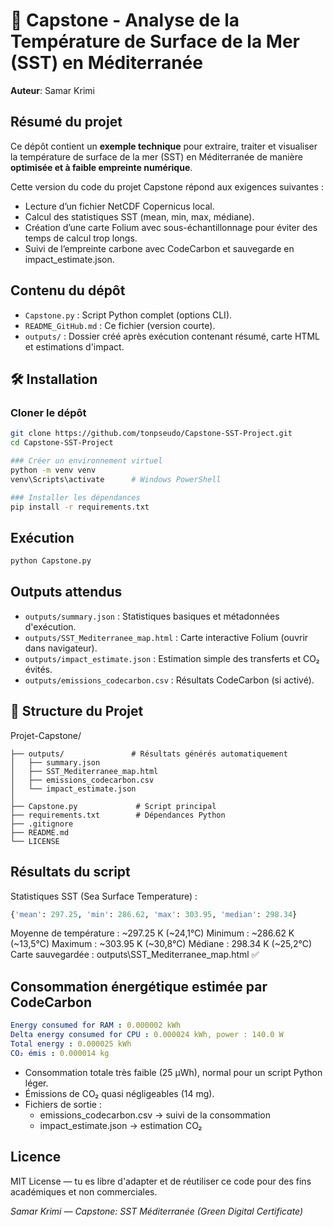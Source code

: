 # 🌊 Capstone - Analyse de la Température de Surface de la Mer (SST) en Méditerranée
**Auteur**: Samar Krimi


## Résumé du projet
Ce dépôt contient un **exemple technique** pour extraire, traiter et visualiser la température de surface de la mer (SST) en Méditerranée de manière **optimisée et à faible empreinte numérique**. 

Cette version du code du projet Capstone répond aux exigences suivantes :
- Lecture d’un fichier NetCDF Copernicus local.
- Calcul des statistiques SST (mean, min, max, médiane).
- Création d’une carte Folium avec sous-échantillonnage pour éviter des temps de calcul trop longs.
- Suivi de l’empreinte carbone avec CodeCarbon et sauvegarde en impact_estimate.json.

## Contenu du dépôt

- `Capstone.py` : Script Python complet (options CLI).
- `README_GitHub.md` : Ce fichier (version courte).
- `outputs/` : Dossier créé après exécution contenant résumé, carte HTML et estimations d'impact.

## 🛠️  Installation

### Cloner le dépôt
```bash
git clone https://github.com/tonpseudo/Capstone-SST-Project.git
cd Capstone-SST-Project

### Créer un environnement virtuel
python -m venv venv
venv\Scripts\activate      # Windows PowerShell

### Installer les dépendances
pip install -r requirements.txt
```

## Exécution 
```bash
python Capstone.py 
```

## Outputs attendus
- `outputs/summary.json` : Statistiques basiques et métadonnées d'exécution.
- `outputs/SST_Mediterranee_map.html` : Carte interactive Folium (ouvrir dans navigateur).
- `outputs/impact_estimate.json` : Estimation simple des transferts et CO₂ évités.
- `outputs/emissions_codecarbon.csv` : Résultats CodeCarbon (si activé).

## 📂 Structure du Projet
Projet-Capstone/
```plaintext
├── outputs/               # Résultats générés automatiquement
│   ├── summary.json
│   ├── SST_Mediterranee_map.html
│   ├── emissions_codecarbon.csv
│   └── impact_estimate.json
│
├── Capstone.py             # Script principal
├── requirements.txt        # Dépendances Python
├── .gitignore
├── README.md
└── LICENSE
```

## Résultats du script
Statistiques SST (Sea Surface Temperature) :
```python
{'mean': 297.25, 'min': 286.62, 'max': 303.95, 'median': 298.34}
```
Moyenne de température : ~297.25 K (~24,1°C)
Minimum : ~286.62 K (~13,5°C)
Maximum : ~303.95 K (~30,8°C)
Médiane : 298.34 K (~25,2°C)
Carte sauvegardée : outputs\SST_Mediterranee_map.html ✅

## Consommation énergétique estimée par CodeCarbon
```yaml
Energy consumed for RAM : 0.000002 kWh
Delta energy consumed for CPU : 0.000024 kWh, power : 140.0 W
Total energy : 0.000025 kWh
CO₂ émis : 0.000014 kg
```

- Consommation totale très faible (25 µWh), normal pour un script Python léger.
- Émissions de CO₂ quasi négligeables (14 mg).
- Fichiers de sortie :
    - emissions_codecarbon.csv → suivi de la consommation
    - impact_estimate.json → estimation CO₂


## Licence
MIT License — tu es libre d'adapter et de réutiliser ce code pour des fins académiques et non commerciales.

*Samar Krimi — Capstone: SST Méditerranée (Green Digital Certificate)*
